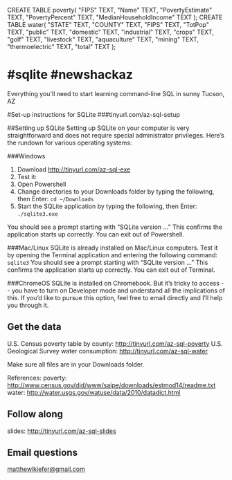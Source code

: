 CREATE TABLE poverty(
  "FIPS" TEXT,
  "Name" TEXT,
  "PovertyEstimate" TEXT,
  "PovertyPercent" TEXT,
  "MedianHouseholdIncome" TEXT
);
CREATE TABLE water(
  "STATE" TEXT,
  "COUNTY" TEXT,
  "FIPS" TEXT,
  "TotPop" TEXT,
  "public" TEXT,
  "domestic" TEXT,
  "industrial" TEXT,
  "crops" TEXT,
  "golf" TEXT,
  "livestock" TEXT,
  "aquaculture" TEXT,
  "mining" TEXT,
  "thermoelectric" TEXT,
  "total" TEXT
);


# #sqlite #newshackaz 
Everything you'll need to start learning command-line SQL in sunny Tucson, AZ

#Set-up instructions for SQLite 
###tinyurl.com/az-sql-setup

##Setting up SQLite
Setting up SQLite on your computer is very straightforward and does not require special administrator privileges. Here’s the rundown for various operating systems:

###Windows
1. Download http://tinyurl.com/az-sql-exe
2. Test it:
  1. Open Powershell
  2. Change directories to your Downloads folder by typing the following, then Enter: 
  `cd ~/Downloads`
  3. Start the SQLite application by typing the following, then Enter: 
  `./sqlite3.exe`

You should see a prompt starting with “SQLite version …”
This confirms the application starts up correctly. You can exit out of Powershell.

###Mac/Linux
SQLite is already installed on Mac/Linux computers. Test it by opening the Terminal application and entering the following command: `sqlite3`
You should see a prompt starting with “SQLite version …”
This confirms the application starts up correctly. You can exit out of Terminal.

###ChromeOS
SQLite is installed on Chromebook. But it’s tricky to access -- you have to turn on Developer mode and understand all the implications of this. If you’d like to pursue this option, feel free to email directly and I’ll help you through it.


## Get the data
U.S. Census poverty table by county: http://tinyurl.com/az-sql-poverty
U.S. Geological Survey water consumption: http://tinyurl.com/az-sql-water 

Make sure all files are in your Downloads folder.

References:
poverty: http://www.census.gov/did/www/saipe/downloads/estmod14/readme.txt
water: http://water.usgs.gov/watuse/data/2010/datadict.html


## Follow along
slides: http://tinyurl.com/az-sql-slides

## Email questions
matthewlkiefer@gmail.com
